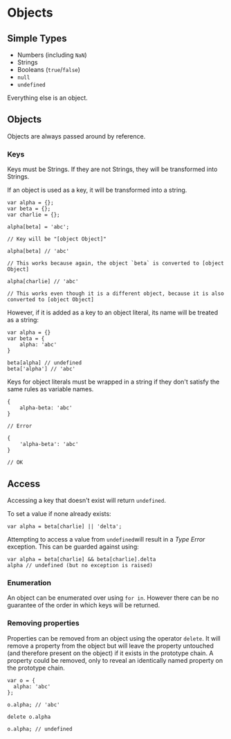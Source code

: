 # Objects

## Simple Types

* Numbers \(including `NaN`\)
* Strings
* Booleans \(`true`/`false`\)
* `null`
* `undefined`

Everything else is an object.

## Objects

Objects are always passed around by reference.

### Keys

Keys must be Strings. If they are not Strings, they will be transformed into Strings.

If an object is used as a key, it will be transformed into a string.

    var alpha = {};
    var beta = {};
    var charlie = {};

    alpha[beta] = 'abc';

    // Key will be "[object Object]"

    alpha[beta] // 'abc'

    // This works because again, the object `beta` is converted to [object Object]

    alpha[charlie] // 'abc'

    // This works even though it is a different object, because it is also converted to [object Object]

However, if it is added as a key to an object literal, its name will be treated as a string:

```
var alpha = {}
var beta = {
    alpha: 'abc'
}

beta[alpha] // undefined
beta['alpha'] // 'abc'
```

Keys for object literals must be wrapped in a string if they don't satisfy the same rules as variable names.

```
{
    alpha-beta: 'abc'
}

// Error

{
    'alpha-beta': 'abc'
}

// OK
```

## Access

Accessing a key that doesn't exist will return  `undefined`.

To set a value if none already exists:

```
var alpha = beta[charlie] || 'delta';
```

Attempting to access a value from `undefined`will result in a _Type Error_ exception. This can be guarded against using:

```
var alpha = beta[charlie] && beta[charlie].delta
alpha // undefined (but no exception is raised)
```

### Enumeration

An object can be enumerated over using `for in`. However there can be no guarantee of the order in which keys will be returned.

### Removing properties

Properties can be removed from an object using the operator `delete`. It will remove a property from the object but will leave the property untouched \(and therefore present on the object\) if it exists in the prototype chain. A property could be removed, only to reveal an identically named property on the prototype chain.

```
var o = {
  alpha: 'abc'
};

o.alpha; // 'abc'

delete o.alpha

o.alpha; // undefined
```



